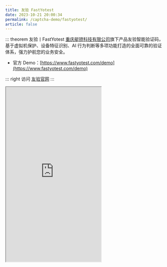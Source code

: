 ```yaml
---
title: 友验 FastYotest
date: 2023-10-21 20:00:34
permalink: /captcha-demo/fastyotest/
article: false
---
```


::: theorem 友验丨FastYotest
[重庆艇镫科技有限公司](https://www.tianyancha.com/company/3383368171)旗下产品友验智能验证码，基于虚拟机保护、设备特征识别、AI 行为判断等多项功能打造的全面可靠的验证体系，强力护航您的业务安全。

- 官方 Demo：[https://www.fastyotest.com/demo](https://www.fastyotest.com/demo)<Badge text="本页使用" type="error" vertical="middle"/>

::: right
访问 [友验官网](https://www.fastyotest.com/)
:::

<iframe src="https://www.fastyotest.com/demo" scrolling="no" height="550px"></iframe>
